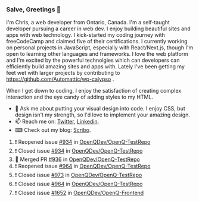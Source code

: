 ### Salve, Greetings 👋

I'm Chris, a web developer from Ontario, Canada. I'm a self-taught developer pursuing a career in web dev. I enjoy building beautiful sites and apps with web technology.
I kick-started my coding journey with freeCodeCamp and claimed five of their certifications.  I currently working on personal projects in JavaScript, especially with React/Next.js, though I'm open to learning other languages and frameworks. I love the web platform and I'm excited by the powerful technolgies which can developers can efficiently build amazing sites and apps with. Lately I've been getting my feet wet with larger projects by contributing to https://github.com/Automattic/wp-calypso .

When I get down to coding, I enjoy the satisfaction of creating complex interaction and the eye candy of adding styles to my HTML. 

- 💬 Ask me about putting your visual design into code. I enjoy CSS, but design isn't my strength, so I'd love to implement your amazing design.
- 📫 Reach me on: [Twitter](https://twitter.com/Christo28120856), [Linkedin](https://www.linkedin.com/in/christopher-stevers-07b9a5204/).
- ⌨ Check out my blog: [Scribo](https://christopherstevers.cf).
<!--
**Christopher-Stevers/Christopher-Stevers** is a ✨ _special_ ✨ repository because its `README.md` (this file) appears on your GitHub profile.

Here are some ideas to get you started:

- 🔭 I’m currently working on ...
- 🌱 I’m currently learning ...
- 👯 I’m looking to collaborate on ...
- 🤔 I’m looking for help with ...
- 😄 Pronouns: ...
- ⚡ Fun fact: ...
-->

<!--START_SECTION:activity-->
1. ❗️ Reopened issue [#934](https://github.com/OpenQDev/OpenQ-TestRepo/issues/934) in [OpenQDev/OpenQ-TestRepo](https://github.com/OpenQDev/OpenQ-TestRepo)
2. ❗️ Closed issue [#934](https://github.com/OpenQDev/OpenQ-TestRepo/issues/934) in [OpenQDev/OpenQ-TestRepo](https://github.com/OpenQDev/OpenQ-TestRepo)
3. 🎉 Merged PR [#936](https://github.com/OpenQDev/OpenQ-TestRepo/pull/936) in [OpenQDev/OpenQ-TestRepo](https://github.com/OpenQDev/OpenQ-TestRepo)
4. ❗️ Reopened issue [#964](https://github.com/OpenQDev/OpenQ-TestRepo/issues/964) in [OpenQDev/OpenQ-TestRepo](https://github.com/OpenQDev/OpenQ-TestRepo)
5. ❗️ Closed issue [#973](https://github.com/OpenQDev/OpenQ-TestRepo/issues/973) in [OpenQDev/OpenQ-TestRepo](https://github.com/OpenQDev/OpenQ-TestRepo)
6. ❗️ Closed issue [#964](https://github.com/OpenQDev/OpenQ-TestRepo/issues/964) in [OpenQDev/OpenQ-TestRepo](https://github.com/OpenQDev/OpenQ-TestRepo)
7. ❗️ Closed issue [#1652](https://github.com/OpenQDev/OpenQ-Frontend/issues/1652) in [OpenQDev/OpenQ-Frontend](https://github.com/OpenQDev/OpenQ-Frontend)
<!--END_SECTION:activity-->
